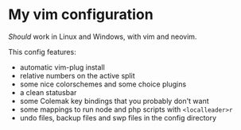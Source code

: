 # My vim configuration

*Should* work in Linux and Windows, with vim and neovim.

This config features:
* automatic vim-plug install
* relative numbers on the active split
* some nice colorschemes and some choice plugins
* a clean statusbar
* some Colemak key bindings that you probably don't want
* some mappings to run node and php scripts with `<localleader>r`
* undo files, backup files and swp files in the config directory
